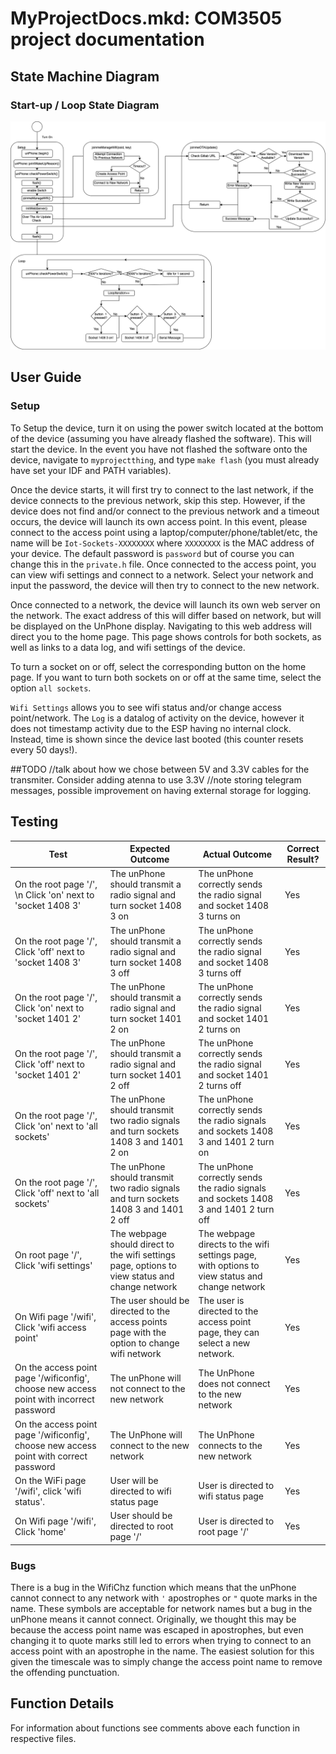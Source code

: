 MyProjectDocs.mkd: COM3505 project documentation
===
## State Machine Diagram

### Start-up / Loop State Diagram
![Start-Up / Loop State Diagram](startup-loop-states.png "Start-up / Loop State Diagram")




## User Guide
### Setup 
To Setup the device, turn it on using the power switch located at the bottom of the device (assuming you have already flashed the software). This will start the device. In the event you have not flashed the software onto the device, navigate to `myprojectthing`, and type `make flash` (you must already have set your IDF and PATH variables).

Once the device starts, it will first try to connect to the last network, if the device connects to the previous network, skip this step. However, if the device does not find and/or connect to the previous network and a timeout occurs, the device will launch its own access point. In this event, please connect to the access point using a laptop/computer/phone/tablet/etc, the name will be `Iot-Sockets-XXXXXXXX` where `XXXXXXXX` is the MAC address of your device. The default password is `password` but of course you can change this in the `private.h` file. Once connected to the access point, you can view wifi settings and connect to a network. Select your network and input the password, the device will then try to connect to the new network. 

Once connected to a network, the device will launch its own web server on the network. The exact address of this will differ based on network, but will be displayed on the UnPhone display. Navigating to this web address will direct you to the home page. This page shows controls for both sockets, as well as links to a data log, and wifi settings of the device. 

To turn a socket on or off, select the corresponding button on the home page. If you want to turn both sockets on or off at the same time, select the option `all sockets`. 

`Wifi Settings` allows you to see wifi status and/or change access point/network. The `Log` is a datalog of activity on the device, however it does not timestamp activity due to the ESP having no internal clock. Instead, time is shown since the device last booted (this counter resets every 50 days!).

##TODO
//talk about how we chose between 5V and 3.3V cables for the transmiter. Consider adding atenna to use 3.3V
//note storing telegram messages, possible improvement on having external storage for logging.
## Testing
| Test                                                                                    | Expected Outcome                                                                               | Actual Outcome                                                                                | Correct Result? |
|-----------------------------------------------------------------------------------------|------------------------------------------------------------------------------------------------|-----------------------------------------------------------------------------------------------|-----------------|
| On the root page '/', \n Click 'on' next to 'socket 1408 3'                                | The unPhone should transmit a radio signal and turn socket 1408 3 on                           | The unPhone correctly sends the radio signal and socket 1408 3 turns on                       | Yes             |
| On the root page '/', Click 'off' next to 'socket 1408 3'                               | The unPhone should transmit a radio signal and turn socket 1408 3 off                          | The unPhone correctly sends the radio signal and socket 1408 3 turns off                      | Yes             |
| On the root page '/', Click 'on' next to 'socket 1401 2'                                | The unPhone should transmit a radio signal and turn socket 1401 2 on                           | The unPhone correctly sends the radio signal and socket 1401 2 turns on                       | Yes             |
| On the root page '/', Click 'off' next to 'socket 1401 2'                               | The unPhone should transmit a radio signal and turn socket 1401 2 off                          | The unPhone correctly sends the radio signal and socket 1401 2 turns off                      | Yes             |
| On the root page '/', Click 'on' next to 'all sockets'                                  | The unPhone should transmit two radio signals and turn sockets 1408 3 and 1401 2 on            | The unPhone correctly sends the radio signals and sockets 1408 3 and 1401 2 turn on           | Yes             |
| On the root page '/', Click 'off' next to 'all sockets'                                 | The unPhone should transmit two radio signals and turn sockets 1408 3 and 1401 2 off           | The unPhone correctly sends the radio signals and sockets 1408 3 and 1401 2 turn off          | Yes             |
| On root page '/', Click 'wifi settings'                                                 | The webpage should direct to the wifi settings page, options to view status and change network | The webpage directs to the wifi settings page, with options to view status and change network | Yes             |
| On Wifi page '/wifi',  Click 'wifi access point'                                        | The user should be directed to the access points page with the option to change wifi network   | The user is directed to the access point page, they can select a new network.                 | Yes             |
| On the access point page '/wificonfig', choose new access point with incorrect password | The unPhone will not connect to the new network                                                | The UnPhone does not connect to the new network                                               | Yes             |
| On the access point page '/wificonfig', choose new access point with correct password   | The UnPhone will connect to the new network                                                    | The UnPhone connects to the new network                                                       | Yes             |
| On the WiFi page '/wifi',  click 'wifi status'.                                         | User will be directed to wifi status page                                                      | User is directed to wifi status page                                                          | Yes             |
| On Wifi page '/wifi',  Click 'home'                                                     | User should be directed to root page '/'                                                       | User is directed to root page '/'                                                             | Yes             |

### Bugs 
There is a bug in the WifiChz function which means that the unPhone cannot connect to any network with `'` apostrophes or `"` quote marks in the name. These symbols are acceptable for network names but a bug in the unPhone means it cannot connect. Originally, we thought this may be because the access point name was escaped in apostrophes, but even changing it to quote marks still led to errors when trying to connect to an access point with an apostrophe in the name. The easiest solution for this given the timescale was to simply change the access point name to remove the offending punctuation.



## Function Details
For information about functions see comments above each function in respective files.

